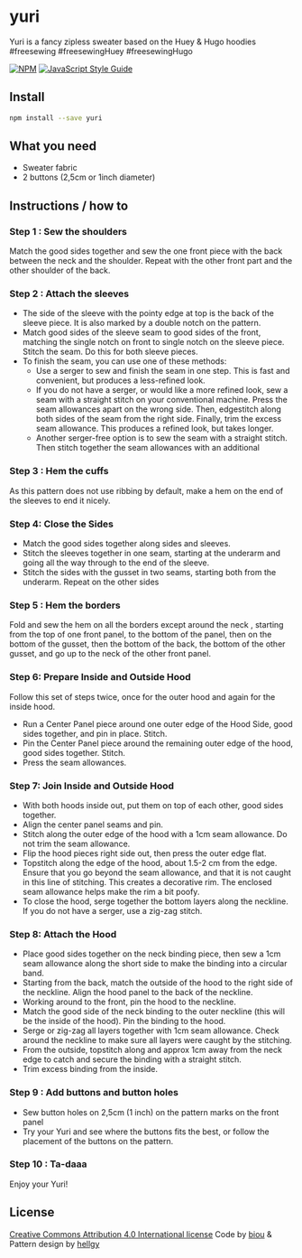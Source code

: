 # yuri
Yuri is a fancy zipless sweater based on the Huey & Hugo hoodies #freesewing #freesewingHuey #freesewingHugo


>

[![NPM](https://img.shields.io/npm/v/yuri.svg)](https://www.npmjs.com/package/yuri) [![JavaScript Style Guide](https://img.shields.io/badge/code_style-standard-brightgreen.svg)](https://standardjs.com)

## Install

```bash
npm install --save yuri
```

 
## What you need
- Sweater fabric
- 2 buttons (2,5cm or 1inch diameter)

## Instructions / how to

### Step 1 :  Sew the shoulders
Match the good sides together and sew the one front piece with the back between the neck and the shoulder. 
Repeat with the other front part and the other shoulder of the back.

### Step 2 : Attach the sleeves

- The side of the sleeve with the pointy edge at top is the back of the sleeve piece. It is also marked by a double notch on the pattern. 
- Match good sides of the sleeve seam to good sides of the front, matching the single notch on front to single notch on the sleeve piece. Stitch the seam. Do this for both sleeve pieces. 
- To finish the seam, you can use one of these methods:
  - Use a serger to sew and finish the seam in one step. This is fast and convenient, but produces a less-refined look.
  - If you do not have a serger, or would like a more refined look, sew a seam with a straight stitch on your conventional machine. Press the seam allowances apart on the wrong side. Then, edgestitch along both sides of the seam from the right side. Finally, trim the excess seam allowance. This produces a refined look, but takes longer.
  - Another serger-free option is to sew the seam with a straight stitch. Then stitch together the seam allowances with an additional 

### Step 3 : Hem the cuffs
As this pattern does not use ribbing by default, make a hem on the end of the sleeves to end it nicely.

### Step 4: Close the Sides
- Match the good sides together along sides and sleeves.
- Stitch the sleeves together in one seam, starting at the underarm and going all the way through to the end of the sleeve. 
- Stitch the sides with the gusset in two seams, starting both from the underarm. Repeat on the other sides

### Step 5 : Hem the borders
Fold and sew the hem on all the borders except around the neck , starting from the top of one front panel, to the bottom of the panel, then on the bottom of the gusset, then the bottom of the back, the bottom of the other gusset, and go up to the neck of the other front panel.

### Step 6: Prepare Inside and Outside Hood
Follow this set of steps twice, once for the outer hood and again for the inside hood.

- Run a Center Panel piece around one outer edge of the Hood Side, good sides together, and pin in place. Stitch.
- Pin the Center Panel piece around the remaining outer edge of the hood, good sides together. Stitch.
- Press the seam allowances.

### Step 7: Join Inside and Outside Hood
* With both hoods inside out, put them on top of each other, good sides together.
* Align the center panel seams and pin.
* Stitch along the outer edge of the hood with a 1cm seam allowance. Do not trim the seam allowance.
* Flip the hood pieces right side out, then press the outer edge flat.
* Topstitch along the edge of the hood, about 1.5-2 cm from the edge. Ensure that you go beyond the seam allowance, and that it is not caught in this line of stitching. This creates a decorative rim. The enclosed seam allowance helps make the rim a bit poofy.
* To close the hood, serge together the bottom layers along the neckline. If you do not have a serger, use a zig-zag stitch.

### Step 8: Attach the Hood
* Place good sides together on the neck binding piece, then sew a 1cm seam allowance along the short side to make the binding into a circular band.
* Starting from the back, match the outside of the hood to the right side of the neckline. Align the hood panel to the back of the neckline.
* Working around to the front, pin the hood to the neckline.
* Match the good side of the neck binding to the outer neckline (this will be the inside of the hood). Pin the binding to the hood.
* Serge or zig-zag all layers together with 1cm seam allowance. Check around the neckline to make sure all layers were caught by the stitching.
* From the outside, topstitch along and approx 1cm away from the neck edge to catch and secure the binding with a straight stitch. 
* Trim excess binding from the inside.


### Step 9 : Add buttons and button holes
* Sew button holes on 2,5cm (1 inch) on the pattern marks on the front panel
* Try your Yuri and see where the buttons fits the best, or follow the placement of the buttons on the pattern.

### Step 10 : Ta-daaa
Enjoy your Yuri!

## License


[Creative Commons Attribution 4.0 International license](https://creativecommons.org/licenses/by/4.0/)
Code by [biou](https://github.com/biou) & Pattern design by [hellgy](https://github.com/hellgy) 
 
 

